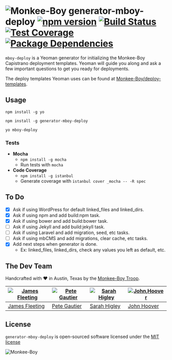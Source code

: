 ![Monkee-Boy](https://dujrsrsgsd3nh.cloudfront.net/img/emoticons/113009/mboy-1403710932.jpg) generator-mboy-deploy [![npm version](https://img.shields.io/npm/v/generator-mboy-deploy.svg?style=flat-square)](http://badge.fury.io/js/generator-mboy-deploy) [![Build Status](https://img.shields.io/travis/Monkee-Boy/generator-mboy-deploy.svg?style=flat-square)](https://travis-ci.org/Monkee-Boy/generator-mboy-deploy) [![Test Coverage](https://img.shields.io/coveralls/Monkee-Boy/generator-mboy-deploy.svg?style=flat-square)](https://coveralls.io/r/Monkee-Boy/generator-mboy-deploy) [![Package Dependencies](https://www.versioneye.com/user/projects/54d7c65d2bc790052a000078/badge.svg?style=flat-square)](https://www.versioneye.com/user/projects/54d7c65d2bc790052a000078)
==============

`mboy-deploy` is a Yeoman generator for initializing the Monkee-Boy Capistrano deployment templates. Yeoman will guide you along and ask a few important questions to get you ready for deployments.

The deploy templates Yeoman uses can be found at [Monkee-Boy/deploy-templates](https://github.com/Monkee-Boy/deploy-templates).

## Usage

```
npm install -g yo
```

```
npm install -g generator-mboy-deploy
```

```
yo mboy-deploy
```

### Tests

* **Mocha**
  * `npm install -g mocha`
  * Run tests with `mocha`
* **Code Coverage**
  * `npm install -g istanbul`
  * Generate coverage with `istanbul cover _mocha -- -R spec`


## To Do

* [x] Ask if using WordPress for default linked_files and linked_dirs.
* [x] Ask if using npm and add build:npm task.
* [x] Ask if using bower and add build:bower task.
* [ ] Ask if using Jekyll and add build:jekyll task.
* [ ] Ask if using Laravel and add migration, seed, etc tasks.
* [ ] Ask if using mbCMS and add migrations, clear cache, etc tasks.
* [x] Add next steps when generator is done.
  * Ex: linked_files, linked_dirs, check any values you left as default, etc.


## The Dev Team

Handcrafted with ♥ in Austin, Texas by the [Monkee-Boy Troop](http://www.monkee-boy.com/about/the-troop.php).

| [![James Fleeting](https://avatars0.githubusercontent.com/u/23062?s=144)](https://github.com/fleeting) | [![Pete Gautier](https://avatars3.githubusercontent.com/u/5394199?s=144)](https://github.com/pgautier404) | [![Sarah Higley](https://avatars3.githubusercontent.com/u/3819570?s=144)](https://github.com/smhigley) | [![John,Hoover](https://avatars2.githubusercontent.com/u/48278?s=144)](https://github.com/defvayne23) |
|---|---|---|---|
| [James Fleeting](http://github.com/fleeting) | [Pete Gautier](https://github.com/pgautier404) | [Sarah Higley](https://github.com/smhigley) | [John Hoover](https://github.com/defvayne23) |

## License

`generator-mboy-deploy` is open-sourced software licensed under the [MIT license](http://opensource.org/licenses/MIT)

![Monkee-Boy](http://www.monkee-boy.com/img/logo-withtag-vertical-dark.jpg)
